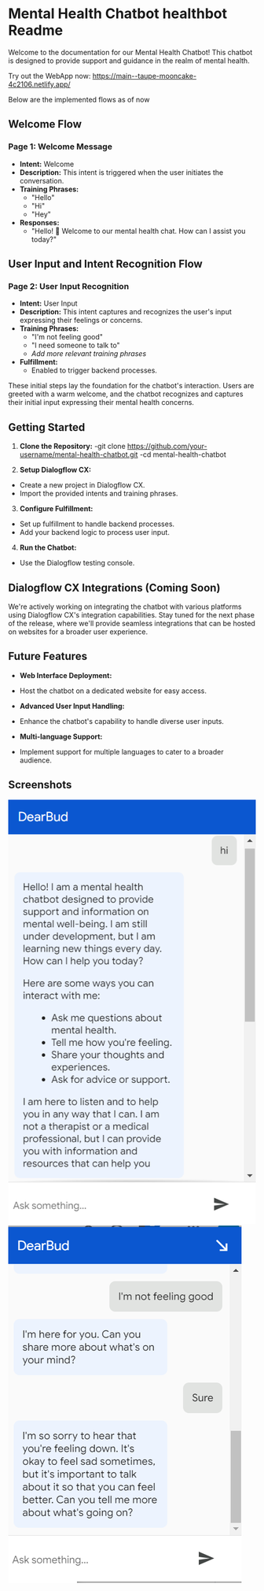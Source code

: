# Mental Health Chatbot healthbot Readme

Welcome to the documentation for our Mental Health Chatbot! This chatbot is designed to provide support and guidance in the realm of mental health. 

Try out the WebApp now: https://main--taupe-mooncake-4c2106.netlify.app/

Below are the implemented flows as of now

## Welcome Flow

### Page 1: Welcome Message

- **Intent:** Welcome
- **Description:** This intent is triggered when the user initiates the conversation.
- **Training Phrases:**
  - "Hello"
  - "Hi"
  - "Hey"
- **Responses:**
  - "Hello! 🌟 Welcome to our mental health chat. How can I assist you today?"

## User Input and Intent Recognition Flow

### Page 2: User Input Recognition

- **Intent:** User Input
- **Description:** This intent captures and recognizes the user's input expressing their feelings or concerns.
- **Training Phrases:**
  - "I'm not feeling good"
  - "I need someone to talk to"
  - *Add more relevant training phrases*
- **Fulfillment:**
  - Enabled to trigger backend processes.

These initial steps lay the foundation for the chatbot's interaction. Users are greeted with a warm welcome, and the chatbot recognizes and captures their initial input expressing their mental health concerns.

## Getting Started

1. **Clone the Repository:**
   -git clone https://github.com/your-username/mental-health-chatbot.git
   -cd mental-health-chatbot

2. **Setup Dialogflow CX:**
- Create a new project in Dialogflow CX.
- Import the provided intents and training phrases.

3. **Configure Fulfillment:**
- Set up fulfillment to handle backend processes.
- Add your backend logic to process user input.

4. **Run the Chatbot:**
- Use the Dialogflow testing console.

## Dialogflow CX Integrations (Coming Soon)

We're actively working on integrating the chatbot with various platforms using Dialogflow CX's integration capabilities. Stay tuned for the next phase of the release, where we'll provide seamless integrations that can be hosted on websites for a broader user experience.

## Future Features

- **Web Interface Deployment:**
- Host the chatbot on a dedicated website for easy access.

- **Advanced User Input Handling:**
- Enhance the chatbot's capability to handle diverse user inputs.

- **Multi-language Support:**
- Implement support for multiple languages to cater to a broader audience.

## Screenshots
![alt text](https://github.com/schaaya/healthbot/blob/main/Screenshot%202023-11-06%20212848.png)
![alt text](https://github.com/schaaya/healthbot/blob/main/Screenshot%202023-11-06%20213048.png)



